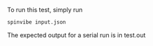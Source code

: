 To run this test, simply run

```bash
spinvibe input.json
```

The expected output for a serial run is in test.out
